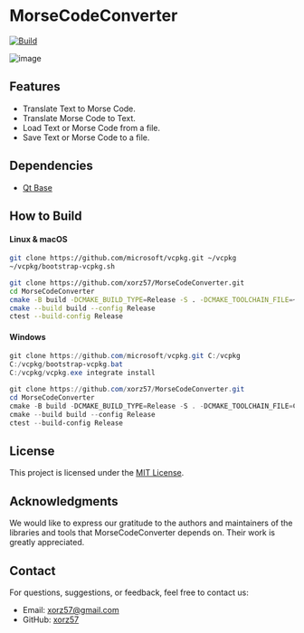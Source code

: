 # MorseCodeConverter

[![Build](https://github.com/xorz57/MorseCodeConverter/actions/workflows/Build.yml/badge.svg)](https://github.com/xorz57/MorseCodeConverter/actions/workflows/Build.yml)

![image](https://github.com/xorz57/MorseCodeConverter/assets/84932056/f53f08c7-8c3b-4634-aa46-b4a6794b6a49)

## Features

- Translate Text to Morse Code.
- Translate Morse Code to Text.
- Load Text or Morse Code from a file.
- Save Text or Morse Code to a file.

## Dependencies

- [Qt Base](https://github.com/qt/qtbase)

## How to Build

#### Linux & macOS

```bash
git clone https://github.com/microsoft/vcpkg.git ~/vcpkg
~/vcpkg/bootstrap-vcpkg.sh

git clone https://github.com/xorz57/MorseCodeConverter.git
cd MorseCodeConverter
cmake -B build -DCMAKE_BUILD_TYPE=Release -S . -DCMAKE_TOOLCHAIN_FILE=~/vcpkg/scripts/buildsystems/vcpkg.cmake
cmake --build build --config Release
ctest --build-config Release
```

#### Windows

```powershell
git clone https://github.com/microsoft/vcpkg.git C:/vcpkg
C:/vcpkg/bootstrap-vcpkg.bat
C:/vcpkg/vcpkg.exe integrate install

git clone https://github.com/xorz57/MorseCodeConverter.git
cd MorseCodeConverter
cmake -B build -DCMAKE_BUILD_TYPE=Release -S . -DCMAKE_TOOLCHAIN_FILE=C:/vcpkg/scripts/buildsystems/vcpkg.cmake
cmake --build build --config Release
ctest --build-config Release
```

## License

This project is licensed under the [MIT License](LICENSE).

## Acknowledgments

We would like to express our gratitude to the authors and maintainers of the libraries and tools that MorseCodeConverter depends on. Their work is greatly appreciated.

## Contact

For questions, suggestions, or feedback, feel free to contact us:

- Email: [xorz57@gmail.com](mailto:xorz57@gmail.com)
- GitHub: [xorz57](https://github.com/xorz57)
